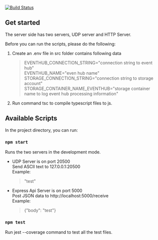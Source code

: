 [![Build Status](https://boxingday.visualstudio.com/Test%20project/_apis/build/status/Rockyddt.message-listener?branchName=master)](https://boxingday.visualstudio.com/Test%20project/_build/latest?definitionId=12?branchName=master)

## Get started 
The server side has two servers, UDP server and HTTP Server.

Before you can run the scripts, please do the following:

1. Create an .env file in src folder contains following data
    > EVENTHUB_CONNECTION_STRING="connection string to event hub" <br>
    > EVENTHUB_NAME="even hub name" <br>
    > STORAGE_CONNECTION_STRING="connection string to storage account" <br>
    > STORAGE_CONTAINER_NAME_EVENTHUB="storage container name to log event hub processing information" <br>
2. Run command tsc to compile typescript files to js. 

## Available Scripts
In the project directory, you can run:

### `npm start`
Runs the two servers in the development mode. <br>
* UDP Server is on port 20500 <br>
    Send ASCII text to 127.0.0.1:20500 <br>
    Example:
    > "test"
    
* Express Api Server is on port 5000 <br>
    Post JSON data to http://localhost:5000/receive <br>
    Example:
    > {"body": "test"}
    
### `npm test`
Run jest --coverage command to test all the test files. 
